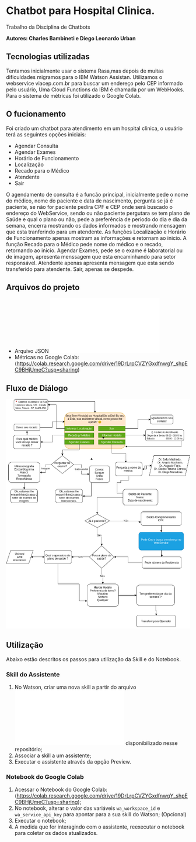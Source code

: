 # Chatbot para Hospital Clinica.
Trabalho da Disciplina de Chatbots


**Autores: Charles Bambineti e Diego Leonardo Urban**


## Tecnologias utilizadas
Tentamos inicialmente usar o sistema Rasa,mas depois de muitas dificuldades migramos para o IBM Watson Assistan.
Utilizamos o webservice viacep.com.br para buscar um endereço pelo CEP informado pelo usuário, Uma Cloud Functions da IBM é chamada por um  WebHooks.
Para o sistema de métricas foi utilizado o Google Colab.


## O fucionamento
Foi criado um chatbot para atendimento em um hospital clinica, o usuário terá  as seguintes opções iniciais:
- Agendar Consulta
- Agendar Exames
- Horário de Funcionamento
- Localização
- Recado para o Médico
- Atendente
- Sair

O agendamento de consulta é a funcão principal, inicialmente pede o nome do médico, nome do paciente e data de nascimento, pergunta se já é paciente, se não for paciente pedira CPF e CEP onde será buscado o endereço do WebService, sendo ou não paciente pergutara se tem plano de Saúde e qual o plano ou não, pede a preferência de periodo do dia e dia da semana, encerra mostrando os dados informados e mostrando mensagem que esta tranferindo para um atendente.
As funções Localização e  Horário de Funcionamento apenas mostram as informações e retornam ao inicio. 
A função Recado para o Médico pede nome do médico e o recado, retornando ao inicio.
Agendar Exames, pede se o exame é laboratorial ou de imagem, apresenta menssagem que esta encaminhando para setor responsável.
Atendente apenas apresenta mensagem que esta sendo transferido para atendente.
Sair, apenas se despede.

## Arquivos do projeto

- Arquivo JSON ![skill-AGENDAMENTO_CHATBOTSv5.json](skill-AGENDAMENTO_CHATBOTSv5.json)
- Métricas no Google Colab: (https://colab.research.google.com/drive/19DrLrpCVZYGxdfnwgY_shpEC9BHjUmeC?usp=sharing)

## Fluxo de Diálogo

![Fluxo de Diálogo](chatbot.png)

## Utilização

Abaixo estão descritos os passos para utilização da Skill e do Notebook.

### Skill do Assistente
1. No Watson, criar uma nova skill a partir do arquivo ![skill-AGENDAMENTO_CHATBOTSv5.json](skill-AGENDAMENTO_CHATBOTSv5.json) disponibilizado nesse repositório;
2. Associar a skill a um assistente;
3. Executar o assistente através da opção Preview.

### Notebook do Google Colab
1. Acessar o Notebook do Google Colab: (https://colab.research.google.com/drive/19DrLrpCVZYGxdfnwgY_shpEC9BHjUmeC?usp=sharing);
2. No notebook, alterar o valor das variáveis `wa_workspace_id` e `wa_service_api_key` para apontar para a sua skill do Watson; (Opcional)
3. Executar o notebook;
4. A medida que for interagindo com o assistente, reexecutar o notebook para coletar os dados atualizados.